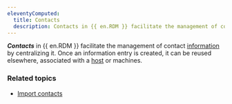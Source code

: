 ```yaml
---
eleventyComputed:
  title: Contacts
  description: Contacts in {{ en.RDM }} facilitate the management of contact information by centralizing it.
---
```

***Contacts*** in {{ en.RDM }} facilitate the management of contact [information](/rdm/windows/concepts/basic-concepts/information/) by centralizing it. Once an information entry is created, it can be reused elsewhere, associated with a [host](/rdm/windows/concepts/intermediate-concepts/host-linking-management/) or machines.

### Related topics  

* [Import contacts](/rdm/windows/commands/file/import/contacts/#import-from-contact) 

